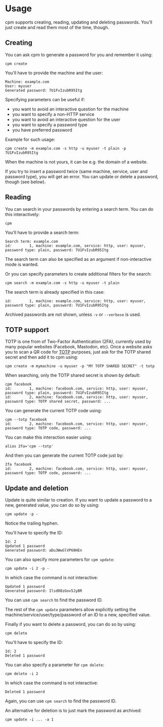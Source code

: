 # Usage

cpm supports creating, reading, updating and deleting passwords. You'll just create and read them
most of the time, though.

## Creating

You can ask cpm to generate a password for you and remember it using:

```console
cpm create
```

You'll have to provide the machine and the user:

```console
Machine: example.com
User: myuser
Generated password: 7U1FvIzubR95Itg
```

Specifying parameters can be useful if:

- you want to avoid an interactive question for the machine
- you want to specify a non-HTTP service
- you want to avoid an interactive question for the user
- you want to specify a password type
- you have preferred password

Example for such usage:

```console
cpm create -m example.com -s http -u myuser -t plain -p 7U1FvIzubR95Itg
```

When the machine is not yours, it can be e.g. the domain of a website.

If you try to insert a password twice (same machine, service, user and password type), you will get
an error. You can update or delete a password, though (see below).

## Reading

You can search in your passwords by entering a search term. You can do this interactively:

```console
cpm
```

You'll have to provide a search term:

```console
Search term: example.com
id:        1, machine: example.com, service: http, user: myuser, password type: plain, password: 7U1FvIzubR95Itg
```

The search term can also be specified as an argument if non-interactive mode is wanted.

Or you can specify parameters to create additional filters for the search:

```console
cpm search -m example.com -s http -u myuser -t plain
```

The search term is already specified in this case:

```
id:        1, machine: example.com, service: http, user: myuser, password type: plain, password: 7U1FvIzubR95Itg
```

Archived passwords are not shown, unless `-v` or `--verbose` is used.

## TOTP support

TOTP is one from of Two-Factor Authentication (2FA), currently used by many popular websites
(Facebook, Mastodon, etc). Once a website asks you to scan a QR code for
[TOTP](https://en.wikipedia.org/wiki/Time-based_one-time_password) purposes, just ask for the TOTP
shared secret and then add it to cpm using:

```console
cpm create -m mymachine -u myuser -p "MY TOTP SHARED SECRET" -t totp
```

When searching, only the TOTP shared secret is shown by default:

```console
cpm facebook
id:        1, machine: facebook.com, service: http, user: myuser, password type: plain, password: 7U1FvIzubR95Itg
id:        2, machine: facebook.com, service: http, user: myuser, password type: TOTP shared secret, password: ...
```

You can generate the current TOTP code using:

```console
cpm --totp facebook
id:        2, machine: facebook.com, service: http, user: myuser, password type: TOTP code, password: ...
```

You can make this interaction easier using:

```console
alias 2fa='cpm --totp'
```

And then you can generate the current TOTP code just by:

```console
2fa facebook
id:        2, machine: facebook.com, service: http, user: myuser, password type: TOTP code, password: ...
```

## Update and deletion

Update is quite similar to creation. If you want to update a password to a new, generated value, you
can do so by using:

```console
cpm update -p -
```

Notice the trailing hyphen.

You'll have to specify the ID:

```console:
Id: 2
Updated 1 password
Generated password: aDu3WwGlVP60HEn
```

You can also specify more parameters for `cpm update`:

```console
cpm update -i 2 -p -
```

In which case the command is not interactive:

```console
Updated 1 password
Generated password: Ilsd08zGov5JyBR
```

You can use `cpm search` to find the password ID.

The rest of the `cpm update` parameters allow explicitly setting the
machine/service/user/type/password of an ID to a new, specified value.

Finally if you want to delete a password, you can do so by using:

```console
cpm delete
```

You'll have to specify the ID:

```console:
Id: 2
Deleted 1 password
```

You can also specify a parameter for `cpm delete`:

```console
cpm delete -i 2
```

In which case the command is not interactive:

```console
Deleted 1 password
```

Again, you can use `cpm search` to find the password ID.

An alternative for deletion is to just mark the password as archived:

```console
cpm update -i ... -a 1
```
